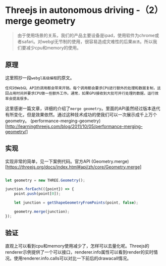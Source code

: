 # Threejs in autonomous driving -（2）merge geometry

> 由于使用场景的关系，我们的产品主要设备是ipad，使用软件为chrome或者safari。对webgl无节制的使用，很容易造成灾难性的后果`崩溃`。所以我们要减少cpu和memory的使用。

## 原理

这里照抄一段`webgl高级编程`的原文。

    任何对WebGL API的调用都会带来开销。每个调用都会要求CPU进行额外的处理和数据复制，这回占用时间并要求CPU做一些额外工作。通常，如果GPU接收到大批可并行处理的数据，运行效率会提高很多。

这里感谢一篇文章，详细的介绍了`merge geometry`。里面的API虽然经过版本迭代有所变化，但是效果依然。通过这种技术成功的使我们可以一次展示成千上万个geometry。
(performance-merging-geometry)[http://learningthreejs.com/blog/2011/10/05/performance-merging-geometry/]

## 实现

实现非常的简单，见一下案例代码。官方API (Geometry.merge)[https://threejs.org/docs/index.html#api/zh/core/Geometry.merge]

```javascript

let geometry = new THREE.Geometry();

junction.forEach(({point}) => {
    point.push(point[0]);

    let junction = getShapeGeometryFromPoints(point, false);

    geometry.merge(junction);
});

```

## 验证

直观上可以看到cpu和memory使用减少了，怎样可以去量化呢。Threejs的renderer示例提供了一个可以接口，renderer.info属性可以看到render的实时情况。使用renderer.info.calls可以对比一下前后的drawacall情况。

